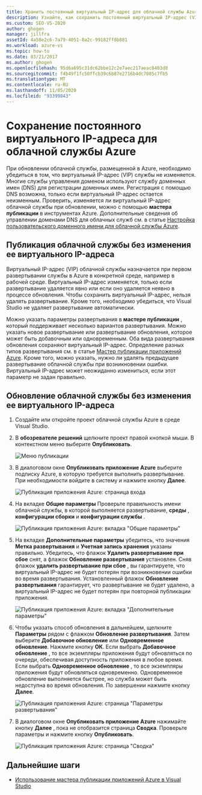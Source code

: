 ```yaml
---
title: Хранить постоянный виртуальный IP-адрес для облачной службы Azure
description: Узнайте, как сохранить постоянный виртуальный IP-адрес (VIP) облачной службы Azure.
ms.custom: SEO-VS-2020
author: ghogen
manager: jillfra
assetId: 4a58e2c6-7a79-4051-8a2c-99182ff8b881
ms.workload: azure-vs
ms.topic: how-to
ms.date: 03/21/2017
ms.author: ghogen
ms.openlocfilehash: 95d6a695c31dc62bbe12c2e7aec217aeac8403d8
ms.sourcegitcommit: f4b49f1fc50ffcb39c6b87e2716b4dc7085c7fb5
ms.translationtype: MT
ms.contentlocale: ru-RU
ms.lasthandoff: 11/05/2020
ms.locfileid: "93399843"
---
```

# <a name="retain-a-constant-virtual-ip-address-for-an-azure-cloud-service"></a>Сохранение постоянного виртуального IP-адреса для облачной службы Azure
При обновлении облачной службы, размещенной в Azure, необходимо убедиться в том, что виртуальный IP-адрес (VIP) службы не изменяется. Многие службы управления доменом используют службу доменных имен (DNS) для регистрации доменных имен. Регистрация с помощью DNS возможна, только если виртуальный IP-адрес остается неизменным. Проверить, изменяется ли виртуальный IP-адрес облачной службы при обновлении, можно с помощью **мастера публикации** в инструментах Azure. Дополнительные сведения об управлении доменами DNS для облачных служб см. в статье [Настройка пользовательского доменного имени для облачной службы Azure](/azure/cloud-services/cloud-services-custom-domain-name-portal).

## <a name="publish-a-cloud-service-without-changing-its-vip"></a>Публикация облачной службы без изменения ее виртуального IP-адреса
Виртуальный IP-адрес (VIP) облачной службы назначается при первом развертывании службы в Azure в конкретной среде, например в рабочей среде. Виртуальный IP-адрес изменяется, только если развертывание удаляется явно или если оно удаляется неявно в процессе обновления. Чтобы сохранить виртуальный IP-адрес, нельзя удалять развертывание. Кроме того, необходимо убедиться, что Visual Studio не удаляет развертывание автоматически.

Можно указать параметры развертывания в **мастере публикации** , который поддерживает несколько вариантов развертывания. Можно указать новое развертывание или развертывание обновления, которое может быть добавочным или одновременным. Оба вида развертывания обновления сохраняют виртуальный IP-адрес. Определение разных типов развертывания см. в статье [Мастер публикации приложений Azure](vs-azure-tools-publish-azure-application-wizard.md). Кроме того, можно указать, нужно ли удалять предыдущее развертывание облачной службы при возникновении ошибки. Виртуальный IP-адрес может неожиданно измениться, если этот параметр не задан правильно.

## <a name="update-a-cloud-service-without-changing-its-vip"></a>Обновление облачной службы без изменения ее виртуального IP-адреса
1. Создайте или откройте проект облачной службы Azure в среде Visual Studio.

2. В **обозревателе решений** щелкните проект правой кнопкой мыши. В контекстном меню выберите **Опубликовать**.

    ![Меню публикации](./media/vs-azure-tools-cloud-service-retain-a-constant-virtual-ip-address/solution-explorer-publish-menu.png)

3. В диалоговом окне **Опубликовать приложение Azure** выберите подписку Azure, в которую требуется выполнить развертывание. При необходимости войдите в систему и нажмите кнопку **Далее**.

    ![Публикация приложения Azure: страница входа](./media/vs-azure-tools-cloud-service-retain-a-constant-virtual-ip-address/azure-publish-signin.png)

4. На вкладке **Общие параметры** Проверьте правильность имени облачной службы, в которой выполняется развертывание, **среды** , **конфигурации сборки** и **конфигурации службы** .

    ![Публикация приложения Azure: вкладка "Общие параметры"](./media/vs-azure-tools-cloud-service-retain-a-constant-virtual-ip-address/azure-publish-common-settings.png)

5. На вкладке **Дополнительные параметры** убедитесь, что значения **Метка развертывания** и **Учетная запись хранения** указаны правильно. Убедитесь, что флажок **Удалить развертывание при сбое** снят, а флажок **Обновление развертывания** установлен. Сняв флажок **удалить развертывание при сбое** , вы гарантируете, что виртуальный IP-адрес не будет потерян при возникновении ошибки во время развертывания. Установленный флажок **Обновление развертывания** гарантирует, что развертывание не будет удалено, а виртуальный IP-адрес не будет потерян при повторной публикации приложения.

    ![Публикация приложения Azure: вкладка "Дополнительные параметры"](./media/vs-azure-tools-cloud-service-retain-a-constant-virtual-ip-address/azure-publish-advanced-settings.png)

6. Чтобы указать способ обновления в дальнейшем, щелкните **Параметры** рядом с флажком **Обновление развертывания**. Затем выберите **Добавочное обновление** или **Одновременное обновление**. Нажмите кнопку **ОК**. Если выбрать **Добавочное обновление** , то все экземпляры приложения будут обновляться по очереди, обеспечивая доступность приложения в любое время. Если выбрать **Одновременное обновление** , то все экземпляры приложения будут обновляться одновременно. Одновременное обновление выполняется быстрее, но служба может быть недоступна во время обновления. По завершении нажмите кнопку **Далее**.

    ![Публикация приложения Azure: страница "Параметры развертывания"](./media/vs-azure-tools-cloud-service-retain-a-constant-virtual-ip-address/azure-publish-deployment-update-settings.png)

7. В диалоговом окне **Опубликовать приложение Azure** нажимайте кнопку **Далее** , пока не отобразится страница **Сводка**. Проверьте параметры и нажмите кнопку **Опубликовать**.

    ![Публикация приложения Azure: страница "Сводка"](./media/vs-azure-tools-cloud-service-retain-a-constant-virtual-ip-address/azure-publish-summary.png)

## <a name="next-steps"></a>Дальнейшие шаги
- [Использование мастера публикации приложений Azure в Visual Studio](vs-azure-tools-publish-azure-application-wizard.md)
